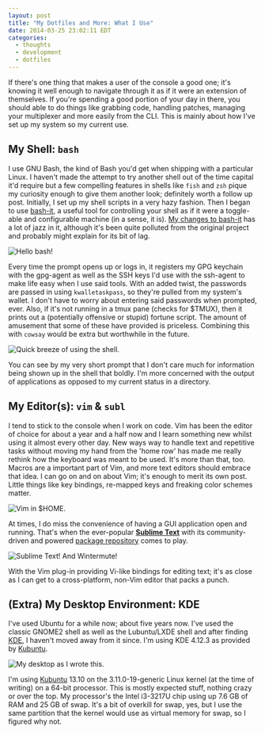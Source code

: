```yaml
---
layout: post
title: "My Dotfiles and More: What I Use"
date: 2014-03-25 23:02:11 EDT
categories:
  - thoughts
  - development
  - dotfiles
---
```


If there's one thing that makes a user of the console a good one; it's knowing
it well enough to navigate through it as if it were an extension of
themselves. If you're spending a good portion of your day in there, you should
able to do things like grabbing code, handling patches, managing your
multiplexer and more easily from the CLI. This is mainly about how I've set up
my system so my current use. 

## My Shell: `bash`
I use GNU Bash, the kind of Bash you'd get when shipping with a particular
Linux. I haven't made the attempt to try another shell out of the time capital
it'd require but a few compelling features in shells like `fish` and `zsh`
pique my curiosity enough to give them another look; definitely worth a
follow up post. Initially, I set up my shell scripts in a very hazy fashion.
Then I began to use [bash-it][], a useful tool for controlling your shell as
if it were a toggle-able and configurable machine (in a sense, it is). 
[My changes to bash-it][my_bash-it] has a lot of jazz in it, although it's
been quite polluted from the original project and probably might explain for
its bit of lag.

![Hello `bash`!](/images/konsole-shot.png)

Every time the prompt opens up or logs in, it registers my GPG keychain with
the gpg-agent as well as the SSH keys I'd use with the ssh-agent to make life
easy when I use said tools. With an added twist, the passwords are passed in
using `kwalletaskpass`, so they're pulled from my system's wallet. I don't
have to worry about entering said passwords when prompted, ever. Also, if it's
not running in a tmux pane (checks for $TMUX), then it prints out a
(potentially offensive or stupid) fortune script. The amount of amusement that
some of these have provided is priceless. Combining this with `cowsay` would
be extra but worthwhile in the future.

![Quick breeze of using the shell.](/images/using-shell.gif)

You can see by my very short prompt that I don't care much for information
being shown up in the shell that boldly. I'm more concerned with the output of
applications as opposed to my current status in a directory.

## My Editor(s): `vim` & `subl`
I tend to stick to the console when I work on code. Vim has been the editor of
choice for about a year and a half now and I learn something new whilst using
it almost every other day. New ways way to handle text and repetitive tasks
without moving my hand from the 'home row' has made me really rethink how the
keyboard was meant to be used. It's more than that, too. Macros are a
important part of Vim, and more text editors should embrace that idea. I can
go on and on about Vim; it's enough to merit its own post. Little things like
key bindings, re-mapped keys and freaking color schemes matter.

![Vim in $HOME.](/images/konsole-vim-shot.png)

At times, I do miss the convenience of having a GUI application open and running.
That's when the ever-popular [**Sublime Text**][subl] with its
community-driven and powered [package repository][subl_pkg] comes to play.

![Sublime Text! And Wintermute!](/images/sublime-shot-winty.png)

With the Vim plug-in providing Vi-like bindings for editing text; it's
as close as I can get to a cross-platform, non-Vim editor that packs a punch.

## (Extra) My Desktop Environment: KDE

I've used Ubuntu for a while now; about five years now. I've used the classic
GNOME2 shell as well as the Lubuntu/LXDE shell and after finding [KDE][], I
haven't moved away from it since. I'm using KDE 4.12.3 as provided by
[Kubuntu][].

![My desktop as I wrote this.](/images/my-desktop-2014-03-25.png)

I'm using [Kubuntu][] 13.10 on the 3.11.0-19-generic Linux kernel (at the
time of writing) on a 64-bit processor. This is mostly expected stuff, nothing
crazy or over the top. My processor's the Intel i3-3217U chip using up 7.6 GB
of RAM and 25 GB of swap. It's a bit of overkill for swap, yes, but I use the
same partition that the kernel would use as virtual memory for swap, so I
figured why not.

[bash-it]: https://github.com/revans/bash-it
[my_bash-it]: https://github.com/jalcine/bash-it
[vim]: http://vim.sf.net
[subl]: http://sublimetext.com
[subl_pkg]: http://sublime.wbond.net
[kde]: http://kde.org
[kubuntu]: http://kubuntu.org
